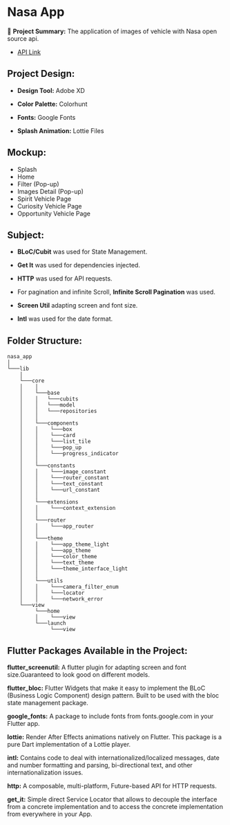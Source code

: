 # Nasa App

 🚀 **Project Summary:** The application of images of vehicle with Nasa open source api. 

- [API Link](https://api.nasa.gov/index.html)

## Project Design:

- **Design Tool:** Adobe XD

- **Color Palette:** Colorhunt

- **Fonts:** Google Fonts

- **Splash Animation:** Lottie Files

## Mockup:

- Splash
- Home
- Filter (Pop-up)
- Images Detail (Pop-up)
- Spirit Vehicle Page
- Curiosity Vehicle Page 
- Opportunity Vehicle Page 

## Subject:

- **BLoC/Cubit** was used for State Management.

- **Get It** was used for dependencies injected.

- **HTTP** was used for API requests.

- For pagination and infinite Scroll, **Infinite Scroll Pagination** was used.

- **Screen Util** adapting screen and font size.

- **Intl** was used for the date format.

## Folder Structure:

```
nasa_app
│   
└───lib
    │
    └───core
    │    │    
    │    └───base
    │    │   └───cubits
    │    │   └───model
    │    │   └───repositories
    │    │
    │    └───components
    │    │    └───box
    │    │    └───card
    │    │    └───list_tile
    │    │    └───pop_up
    │    │    └───progress_indicator
    │    │    
    │    └───constants
    │    │    └───image_constant
    │    │    └───router_constant
    │    │    └───text_constant
    │    │    └───url_constant
    │    │
    │    └───extensions
    │    │    └───context_extension
    │    │
    │    └───router
    │    │    └───app_router
    │    │
    │    └───theme
    │    │    └───app_theme_light
    │    │    └───app_theme
    │    │    └───color_theme
    │    │    └───text_theme
    │    │    └───theme_interface_light
    │    │
    │    └───utils
    │    │    └───camera_filter_enum
    │    │    └───locator
    │    │    └───network_error
    └───view
         └───home
         │    └───view
         └───launch 
              └───view
```

## Flutter Packages Available in the Project:

**flutter_screenutil:** A flutter plugin for adapting screen and font size.Guaranteed to look good on different models.

**flutter_bloc:** Flutter Widgets that make it easy to implement the BLoC (Business Logic Component) design pattern. Built to be used with the bloc state management package.

**google_fonts:** A package to include fonts from fonts.google.com in your Flutter app.

**lottie:** Render After Effects animations natively on Flutter. This package is a pure Dart implementation of a Lottie player.

**intl:** Contains code to deal with internationalized/localized messages, date and number formatting and parsing, bi-directional text, and other internationalization issues.

**http:** A composable, multi-platform, Future-based API for HTTP requests.

**get_it:** Simple direct Service Locator that allows to decouple the interface from a concrete implementation and to access the concrete implementation from everywhere in your App.


